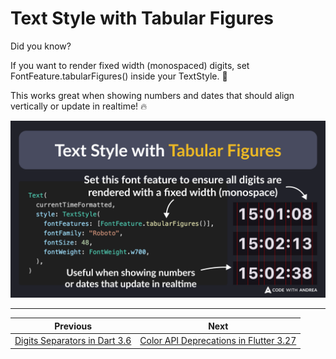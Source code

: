 # Text Style with Tabular Figures

Did you know?

If you want to render fixed width (monospaced) digits, set FontFeature.tabularFigures() inside your TextStyle. 🎯

This works great when showing numbers and dates that should align vertically or update in realtime! 🔥

![](218.png)

<!--

Text(
  currentTimeFormatted,
  style: const TextStyle(
    // Set this font feature to ensure all digits are rendered with a fixed width (monospace)
    // Useful when showing numbers or dates that update in realtime
    fontFeatures: [FontFeature.tabularFigures()],
    fontFamily: "Roboto",
    fontSize: 48,
    fontWeight: FontWeight.w700,
  ),
)

-->

---

| Previous | Next |
| -------- | ---- |
| [Digits Separators in Dart 3.6](../0217-digits-separators/index.md) | [Color API Deprecations in Flutter 3.27](../0219-color-deprecations-flutter-3.27/index.md) |


<!-- TWITTER|https://x.com/biz84/status/1868692579648487611 -->
<!-- LINKEDIN|https://www.linkedin.com/posts/andreabizzotto_did-you-know-if-you-want-to-render-fixed-activity-7274458459914350593-YkSx -->
<!-- BLUESKY|https://bsky.app/profile/codewithandrea.com/post/3ldgqe64qzs24 -->